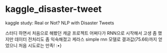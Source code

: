 # kaggle_disaster-tweet
kaggle study: Real or Not? NLP with Disaster Tweets

스터디 하면서 처음으로 해봤던 캐글 프로젝트
어쩌다가 RNN으로 시작해서 고생 좀 했지만 데이터 전처리도 좀 익숙해졌고
케라스 simple rnn 모델로 결과값(75.66)까지 얻었으니 처음 시도로는 만족! :•}
